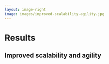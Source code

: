 ```yaml
---
layout: image-right
image: images/improved-scalability-agility.jpg
---
```

# Results
## Improved scalability and agility

[//]: # (<v-clicks>)

[//]: # ()
[//]: # (- Domain-specific data teams reduce bottlenecks)

[//]: # (- Infrastructure and self-service tools)

[//]: # (- Encouraging innovation and experimentation)

[//]: # (- Adapting quickly to changing business requirements)

[//]: # ()
[//]: # (</v-clicks>)

<Footer/>

<!--

Domain-specific data teams reduce bottlenecks:
By distributing data management responsibilities across domain-specific data teams, data mesh helps 
reduce bottlenecks and streamline data workflows, improving overall agility.

Scalable infrastructure and self-service tools:
A data mesh's scalable infrastructure and self-service tools empower teams to access and manage data independently, 
allowing the organization to scale more effectively as data volumes and complexity grow.

Encouraging innovation and experimentation:
Data mesh fosters a culture of innovation and experimentation by providing domain-specific data teams with the 
autonomy to explore new technologies and methodologies, driving continuous improvement.

Adapting quickly to changing business requirements:
With improved scalability and agility, organizations can adapt more rapidly to changing business requirements, 
ensuring that their data-driven systems remain relevant and effective in driving business outcomes.

-->
